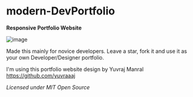 # modern-DevPortfolio

**Responsive Portfolio Website**

![ image ](https://i.imgur.com/e4rRgze.png)

Made this mainly for novice developers.
Leave a star, fork it and use it as your own Developer/Designer portfolio.

I'm using this portfolio website design by Yuvraj Manral https://github.com/yuvraaaj

*Licensed under MIT Open Source*
